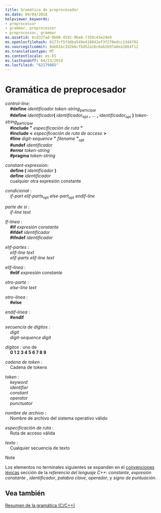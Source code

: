 ```yaml
---
title: Gramática de preprocesador
ms.date: 09/04/2018
helpviewer_keywords:
- preprocessor
- grammar, preprocessor
- preprocessor, grammar
ms.assetid: 6cd33fad-0b08-4592-9be8-7359c43e24e9
ms.openlocfilehash: 6177cf5fddba549e410842ef3f270edcc13d4782
ms.sourcegitcommit: 0ab61bc3d2b6cfbd52a16c6ab2b97a8ea1864f12
ms.translationtype: MT
ms.contentlocale: es-ES
ms.lasthandoff: 04/23/2019
ms.locfileid: "62179885"
---
```

# <a name="preprocessor-grammar"></a>Gramática de preprocesador

*control-line*:<br/>
&nbsp;&nbsp;&nbsp;&nbsp;**#define** *identificador* *token-string*<sub>participar</sub><br/>
&nbsp;&nbsp;&nbsp;&nbsp;**#define** <em>identificador</em>**(** *identificador*<sub>opt</sub> **,** ... **,** *identificador*<sub>opt</sub> **)** *token-string*<sub>participar</sub><br/>
&nbsp;&nbsp;&nbsp;&nbsp;**#include** **"** *especificación de ruta* **"**<br/>
&nbsp;&nbsp;&nbsp;&nbsp;**#include** **\<** *especificación de ruta de acceso* **>**<br/>
&nbsp;&nbsp;&nbsp;&nbsp;**#line** *digit-sequence*  **"** *filename* **"**<sub>opt</sub><br/>
&nbsp;&nbsp;&nbsp;&nbsp;**#undef** *identificador*<br/>
&nbsp;&nbsp;&nbsp;&nbsp;**#error** *token-string*<br/>
&nbsp;&nbsp;&nbsp;&nbsp;**#pragma** *token-string*

*constant-expression*:<br/>
&nbsp;&nbsp;&nbsp;&nbsp;**define (** *identificador* **)**<br/>
&nbsp;&nbsp;&nbsp;&nbsp;**define** *identificador*<br/>
&nbsp;&nbsp;&nbsp;&nbsp;cualquier otra expresión constante

*condicional* :<br/>
&nbsp;&nbsp;&nbsp;&nbsp;*if-part* *elif-parts*<sub>opt</sub> *else-part*<sub>opt</sub> *endif-line*

*parte de si* :<br/>
&nbsp;&nbsp;&nbsp;&nbsp;*if-line* *text*

*If-línea* :<br/>
&nbsp;&nbsp;&nbsp;&nbsp;**#if** *expresión constante*<br/>
&nbsp;&nbsp;&nbsp;&nbsp;**#ifdef** *identificador*<br/>
&nbsp;&nbsp;&nbsp;&nbsp;**#ifndef** *identificador*

*elif-partes* :<br/>
&nbsp;&nbsp;&nbsp;&nbsp;*elif-line* *text*<br/>
&nbsp;&nbsp;&nbsp;&nbsp;*elif-parts* *elif-line* *text*

*elif-línea* :<br/>
&nbsp;&nbsp;&nbsp;&nbsp;**#elif** *expresión constante*

*otro-parte* :<br/>
&nbsp;&nbsp;&nbsp;&nbsp;*else-line* *text*

*otro-línea* :<br/>
&nbsp;&nbsp;&nbsp;&nbsp;**#else**

*endif-línea* :<br/>
&nbsp;&nbsp;&nbsp;&nbsp;**#endif**

*secuencia de dígitos* :<br/>
&nbsp;&nbsp;&nbsp;&nbsp;*digit*<br/>
&nbsp;&nbsp;&nbsp;&nbsp;*digit-sequence* *digit*

*dígitos* : uno de<br/>
&nbsp;&nbsp;&nbsp;&nbsp;**0 1 2 3 4 5 6 7 8 9**

*cadena de token* :<br/>
&nbsp;&nbsp;&nbsp;&nbsp;Cadena de tokens

*token* :<br/>
&nbsp;&nbsp;&nbsp;&nbsp;*keyword*<br/>
&nbsp;&nbsp;&nbsp;&nbsp;*identifier*<br/>
&nbsp;&nbsp;&nbsp;&nbsp;*constant*<br/>
&nbsp;&nbsp;&nbsp;&nbsp;*operator*<br/>
&nbsp;&nbsp;&nbsp;&nbsp;*punctuator*

*nombre de archivo* :<br/>
&nbsp;&nbsp;&nbsp;&nbsp;Nombre de archivo del sistema operativo válido

*especificación de ruta* :<br/>
&nbsp;&nbsp;&nbsp;&nbsp;Ruta de acceso válida

*texto* :<br/>
&nbsp;&nbsp;&nbsp;&nbsp;Cualquier secuencia de texto

> [!NOTE]
> Los elementos no terminales siguientes se expanden en el [convenciones léxicas](../cpp/lexical-conventions.md) sección de la *referencia del lenguaje C++*: *constante*, *expresión constante* , *identificador*, *palabra clave*, *operador*, y *signo de puntuación*.

## <a name="see-also"></a>Vea también

[Resumen de la gramática (C/C++)](../preprocessor/grammar-summary-c-cpp.md)